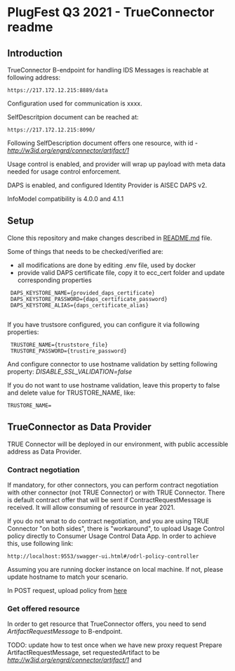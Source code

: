 # PlugFest Q3 2021 - TrueConnector readme


## Introduction

TrueConnector B-endpoint for handling IDS Messages is reachable at following address:

```
https://217.172.12.215:8889/data

```

Configuration used for communication is xxxx.

SelfDescritpion document can be reached at:

```
https://217.172.12.215:8090/

```

Following SelfDescription document offers one resource, with id - *http://w3id.org/engrd/connector/artifact/1*

Usage control is enabled, and provider will wrap up payload with meta data needed for usage control enforcement.

DAPS is enabled, and configured Identity Provider is AISEC DAPS v2.

InfoModel compatibility is 4.0.0 and 4.1.1

## Setup

Clone this repository and make changes described in [README.md](README.md) file.

Some of things that needs to be checked/verified are:

 * all modifications are done by editing .env file, used by docker
 * provide valid DAPS certificate file, copy it to ecc_cert folder and update corresponding properties
 
```
 DAPS_KEYSTORE_NAME={provided_daps_certificate}
 DAPS_KEYSTORE_PASSWORD={daps_certificate_password}
 DAPS_KEYSTORE_ALIAS={daps_certificate_alias}
 
```
 
If you have trustsore configured, you can configure it via following properties:

```
 TRUSTORE_NAME={truststore_file}
 TRUSTORE_PASSWORD={trustire_password}

```

And configure connector to use hostname validation by setting following property:
*DISABLE_SSL_VALIDATION=false*

If you do not want to use hostname validation, leave this property to false and delete value for TRUSTORE_NAME, like:

```
TRUSTORE_NAME=
```


## TrueConnector as Data Provider

TRUE Connector will be deployed in our environment, with public accessible address as Data Provider.

### Contract negotiation

If mandatory, for other connectors, you can perform contract negotiation with other connector (not TRUE Connector) or with TRUE Connector. There is default contract offer that will be sent if ContractRequestMessage is received. It will allow consuming of resource in year 2021.

If you do not wnat to do contract negotiation, and you are using TRUE Connector "on both sides", there is "workaround", to upload Usage Control policy directly to Consumer Usage Control Data App. In order to achieve this, use following link:

```
http://localhost:9553/swagger-ui.html#/odrl-policy-controller
```

Assuming you are running docker instance on local machine. If not, please update hostname to match your scenario.

In POST request, upload policy from [here](https://github.com/Engineering-Research-and-Development/true-connector-uc_data_app/blob/master/src/main/resources/policy-examples/0.0.2/1%20restrict-access-interval.json)

### Get offered resource

In order to get resource that TrueConnector offers, you need to send *ArtifactRequestMessage* to B-endpoint.

TODO: update how to test once when we have new proxy request
Prepare ArtifactRequestMessage, set requestedArtifact to be *http://w3id.org/engrd/connector/artifact/1* and

